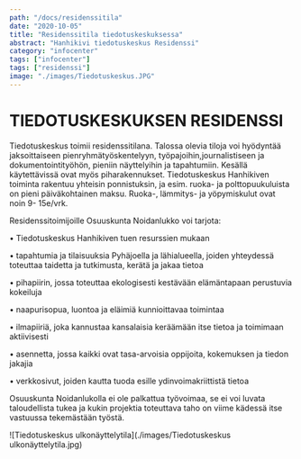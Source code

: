 ```yaml
---
path: "/docs/residenssitila"
date: "2020-10-05"
title: "Residenssitila tiedotuskeskuksessa"
abstract: "Hanhikivi tiedotuskeskus Residenssi"
category: "infocenter"
tags: ["infocenter"]
tags: ["residenssi"]
image: "./images/Tiedotuskeskus.JPG"
---
```


# TIEDOTUSKESKUKSEN RESIDENSSI

Tiedotuskeskus toimii residenssitilana. 
Talossa olevia tiloja voi hyödyntää  jaksoittaiseen pienryhmätyöskentelyyn, työpajoihin,journalistiseen ja dokumentointityöhön, pieniin näyttelyihin ja tapahtumiin. 
Kesällä käytettävissä ovat myös piharakennukset. 
Tiedotuskeskus Hanhikiven toiminta rakentuu yhteisin ponnistuksin, ja esim. ruoka- ja polttopuukuluista on pieni päiväkohtainen maksu. 
Ruoka-, lämmitys- ja yöpymiskulut ovat noin 9- 15e/vrk.

Residenssitoimijoille Osuuskunta Noidanlukko voi tarjota:

• Tiedotuskeskus Hanhikiven tuen resurssien mukaan

• tapahtumia ja tilaisuuksia Pyhäjoella ja lähialueella, joiden yhteydessä toteuttaa taidetta ja tutkimusta, kerätä ja jakaa tietoa

• pihapiirin, jossa toteuttaa ekologisesti kestävään elämäntapaan perustuvia kokeiluja

• naapurisopua, luontoa ja eläimiä kunnioittavaa toimintaa

• ilmapiiriä, joka kannustaa kansalaisia keräämään itse tietoa ja toimimaan aktiivisesti

• asennetta, jossa kaikki ovat tasa-arvoisia oppijoita, kokemuksen ja tiedon jakajia

• verkkosivut, joiden kautta tuoda esille ydinvoimakriittistä tietoa

Osuuskunta Noidanlukolla ei ole palkattua työvoimaa, se ei voi luvata taloudellista tukea ja kukin projektia toteuttava taho on viime kädessä itse vastuussa tekemästään työstä.

![Tiedotuskeskus ulkonäyttelytila](./images/Tiedotuskeskus ulkonäyttelytila.jpg)

